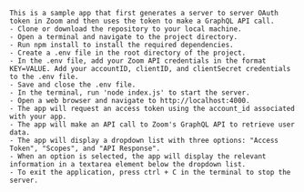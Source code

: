    
    This is a sample app that first generates a server to server OAuth token in Zoom and then uses the token to make a GraphQL API call.
    - Clone or download the repository to your local machine.
    - Open a terminal and navigate to the project directory.
    - Run npm install to install the required dependencies.
    - Create a .env file in the root directory of the project.
    - In the .env file, add your Zoom API credentials in the format KEY=VALUE. Add your accountID, clientID, and clientSecret credentials to the .env file.
    - Save and close the .env file.
    - In the terminal, run 'node index.js' to start the server.
    - Open a web browser and navigate to http://localhost:4000.
    - The app will request an access token using the account_id associated with your app.
    - The app will make an API call to Zoom's GraphQL API to retrieve user data.
    - The app will display a dropdown list with three options: "Access Token", "Scopes", and "API Response".
    - When an option is selected, the app will display the relevant information in a textarea element below the dropdown list.
    - To exit the application, press ctrl + C in the terminal to stop the server.
